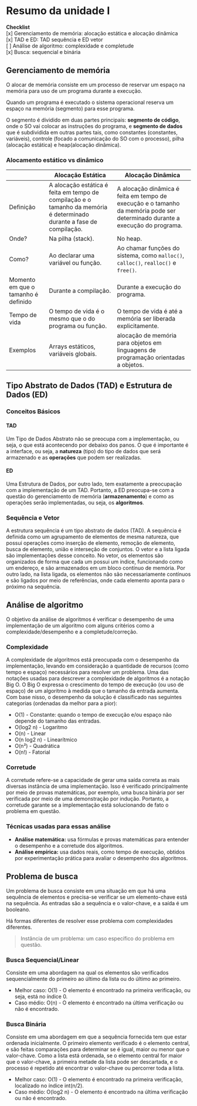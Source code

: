 # Resumo da unidade I

**Checklist**  
[x] Gerenciamento de memória: alocação estática e alocação dinâmica  
[x] TAD e ED: TAD sequência e ED vetor  
[ ] Análise de algoritmo: complexidade e completude  
[x] Busca: sequencial e binária  

## Gerenciamento de memória

O alocar de memória consiste em um processo de reservar um espaço na memória para uso de um programa durante a execução.

Quando um programa é executado o sistema operacional reserva um espaço na memória (segmento) para esse programa.

O segmento é dividido em duas partes principais: **segmento de código**, onde o SO vai colocar as instruções do programa, e **segmento de dados** que é subdividida em outras partes tais, como constantes (constantes, variáveis), controle (focado a comunicação do SO com o processo), pilha (alocação estática) e heap(alocação dinâmica).

### Alocamento estático vs dinâmico

|                  | Alocação Estática                  | Alocação Dinâmica                        |
|------------------|------------------------------------|------------------------------------------|
| Definição        | A alocação estática é feita em tempo de compilação e o tamanho da memória é determinado durante a fase de compilação. | A alocação dinâmica é feita em tempo de execução e o tamanho da memória pode ser determinado durante a execução do programa. |
| Onde?            | Na pilha (stack).                  | No heap.                                 |
| Como?            | Ao declarar uma variável ou função. | Ao chamar funções do sistema, como `malloc()`, `calloc()`, `realloc()` e `free()`. |
| Momento em que o tamanho é definido | Durante a compilação.     | Durante a execução do programa.          |
| Tempo de vida    | O tempo de vida é o mesmo que o do programa ou função. | O tempo de vida é até a memória ser liberada explicitamente. |
| Exemplos         | Arrays estáticos, variáveis globais. | alocação de memória para objetos em linguagens de programação orientadas a objetos. |

## Tipo Abstrato de Dados (TAD) e Estrutura de Dados (ED)

### Conceitos Básicos

#### TAD  

Um Tipo de Dados Abstrato não se preocupa com a implementação, ou seja, o que está acontecendo por debaixo dos panos. O que é importante é a interface, ou seja, a **natureza** (tipo) do tipo de dados que será armazenado e as **operações** que podem ser realizadas.

#### ED

Uma Estrutura de Dados, por outro lado, tem exatamente a preocupação com a implementação de um TAD. Portanto, a ED preocupa-se com a questão do gerenciamento de memória (**armazenamento**) e como as operações serão implementadas, ou seja, os **algoritmos**.

### Sequência e Vetor

A estrutura sequência é um tipo abstrato de dados (TAD). A sequência é definida como um agrupamento de elementos de mesma natureza, que possui operações como inserção de elemento, remoção de elemento, busca de elemento, união e interseção de conjuntos. O vetor e a lista ligada são implementações desse conceito. No vetor, os elementos são organizados de forma que cada um possui um índice, funcionando como um endereço, e são armazenados em um bloco contínuo de memória. Por outro lado, na lista ligada, os elementos não são necessariamente contínuos e são ligados por meio de referências, onde cada elemento aponta para o próximo na sequência.

## Análise de algoritmo

O objetivo da análise de algoritmos é verificar o desempenho de uma implementação de um algoritmo com alguns critérios como a complexidade/desempenho e a completude/correção.

### Complexidade

A complexidade de algoritmos está preocupada com o desempenho da implementação, levando em consideração a quantidade de recursos (como tempo e espaço) necessários para resolver um problema. Uma das notações usadas para descrever a complexidade de algoritmos é a notação Big O. O Big O expressa o crescimento do tempo de execução (ou uso de espaço) de um algoritmo à medida que o tamanho da entrada aumenta. Com base nisso, o desempenho da solução é classificado nas seguintes categorias (ordenadas da melhor para a pior):

- O(1) - Constante: quando o tempo de execução e/ou espaço não depende do tamanho das entradas.
- O(log2 n) - Logaritmo
- O(n) - Linear
- O(n log2 n) - Linearítmico
- O(n²) - Quadrática
- O(n!) - Fatorial

### Corretude

A corretude refere-se a capacidade de gerar uma saída correta as mais diversas instância de uma implementação. Isso é verificado principalmente por meio de provas matemáticas, por exemplo, uma busca binária por ser verificada por meio de uma demonstração por indução. Portanto, a corretude garante se a implementação está solucionando de fato o problema em questão.

### Técnicas usadas para essas análise

- **Análise matemática:** usa fórmulas e provas matemáticas para entender o desempenho e a corretude dos algoritmos.
- **Análise empírica:**  usa dados reais, como tempo de execução, obtidos por experimentação prática para avaliar o desempenho dos algoritmos.

## Problema de busca

Um problema de busca consiste em uma situação em que há uma sequência de elementos e precisa-se verificar se um elemento-chave está na sequência. As entradas são a sequência e o valor-chave, e a saída é um booleano.

Há formas diferentes de resolver esse problema com complexidades diferentes.

> Instância de um problema: um caso específico do problema em questão.

### Busca Sequencial/Linear

Consiste em uma abordagem na qual os elementos são verificados sequencialmente do primeiro ao último da lista ou do último ao primeiro.

- Melhor caso: O(1) - O elemento é encontrado na primeira verificação, ou seja, está no índice 0.
- Caso médio: O(n) - O elemento é encontrado na última verificação ou não é encontrado.

### Busca Binária

Consiste em uma abordagem em que a sequência fornecida tem que estar ordenada inicialmente. O primeiro elemento verificado é o elemento central, e são feitas comparações para determinar se é igual, maior ou menor que o valor-chave. Como a lista está ordenada, se o elemento central for maior que o valor-chave, a primeira metade da lista pode ser descartada, e o processo é repetido até encontrar o valor-chave ou percorrer toda a lista.

- Melhor caso: O(1) - O elemento é encontrado na primeira verificação, localizado no índice int(n/2).
- Caso médio: O(log2 n) - O elemento é encontrado na última verificação ou não é encontrado.
